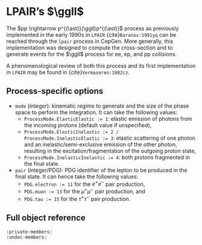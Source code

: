 ```{title} LPAIR's two-photon production of fermion pair
```

# LPAIR’s $\ggll$

The $pp \rightarrow p^{(\ast)}(\ggll)p^{(\ast)}$ process as previously implemented in the early 1990s in `LPAIR` {cite}`Baranov:1991yq` can be reached through the `lpair` process in CepGen.
More generally, this implementation was designed to compute the cross-section and to generate events for the $\ggll$ process for ee, ep, and pp collisions.

A phenomenological review of both this process and its first implementation in `LPAIR` may be found in {cite}`Vermaseren:1982cz`.

## Process-specific options

- `mode` (integer):  kinematic regime to generate and the size of the phase space to perform the integration. It can take the following values:
    - `ProcessMode.ElasticElastic := 1`: elastic emission of photons from the incoming protons (default value if unspecified),
    - `ProcessMode.ElasticInelastic := 2 / ProcessMode.InelasticElastic := 3`: elastic scattering of one photon and an inelastic/semi-exclusive emission of the other photon, resulting in the excitation/fragmentation of the outgoing proton state,
    - `ProcessMode.InelasticInelastic := 4`: both protons fragmented in the final state.
- `pair` (integer/PDG): PDG identifier of the lepton to be produced in the final state. It can hence take the following values:
    - `PDG.electron := 11` for the $e^+e^-$ pair production,
    - `PDG.muon := 13` for the $\mu^+\mu^-$ pair production, and
    - `PDG.tau := 15` for the $\tau^+\tau^-$ pair production.

## Full object reference

```{doxygenclass} LPAIR
:private-members:
:undoc-members:
```
